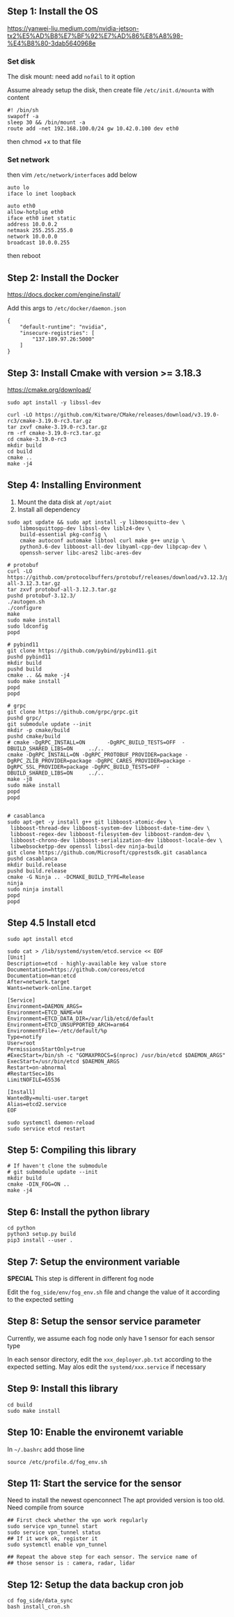 ## Step 1: Install the OS

https://yanwei-liu.medium.com/nvidia-jetson-tx2%E5%AD%B8%E7%BF%92%E7%AD%86%E8%A8%98-%E4%B8%80-3dab5640968e

### Set disk
The disk mount: need add `nofail` to it option

Assume already setup the disk, then create file `/etc/init.d/mounta` with content
```
#! /bin/sh
swapoff -a
sleep 30 && /bin/mount -a
route add -net 192.168.100.0/24 gw 10.42.0.100 dev eth0
```
then chmod +x to that file

### Set network
then vim `/etc/network/interfaces`
add below

```
auto lo
iface lo inet loopback

auto eth0
allow-hotplug eth0
iface eth0 inet static
address 10.0.0.2
netmask 255.255.255.0
network 10.0.0.0
broadcast 10.0.0.255
```
then reboot

## Step 2: Install the Docker

https://docs.docker.com/engine/install/

Add this args to `/etc/docker/daemon.json`
```
{
    "default-runtime": "nvidia",
    "insecure-registries": [
        "137.189.97.26:5000"
    ]
}
```

## Step 3: Install Cmake with version >= 3.18.3

https://cmake.org/download/

```
sudo apt install -y libssl-dev

curl -LO https://github.com/Kitware/CMake/releases/download/v3.19.0-rc3/cmake-3.19.0-rc3.tar.gz
tar zxvf cmake-3.19.0-rc3.tar.gz
rm -rf cmake-3.19.0-rc3.tar.gz
cd cmake-3.19.0-rc3
mkdir build
cd build
cmake ..
make -j4
```

## Step 4: Installing Environment

1. Mount the data disk at `/opt/aiot`
2. Install all dependency

```
sudo apt update && sudo apt install -y libmosquitto-dev \
    libmosquittopp-dev libssl-dev liblz4-dev \
    build-essential pkg-config \
    cmake autoconf automake libtool curl make g++ unzip \
    python3.6-dev libboost-all-dev libyaml-cpp-dev libpcap-dev \
    openssh-server libc-ares2 libc-ares-dev

# protobuf
curl -LO https://github.com/protocolbuffers/protobuf/releases/download/v3.12.3/protobuf-all-3.12.3.tar.gz
tar zxvf protobuf-all-3.12.3.tar.gz
pushd protobuf-3.12.3/
./autogen.sh
./configure
make
sudo make install
sudo ldconfig
popd

# pybind11
git clone https://github.com/pybind/pybind11.git
pushd pybind11
mkdir build
pushd build
cmake .. && make -j4
sudo make install
popd
popd

# grpc
git clone https://github.com/grpc/grpc.git
pushd grpc/
git submodule update --init
mkdir -p cmake/build
pushd cmake/build
# cmake -DgRPC_INSTALL=ON       -DgRPC_BUILD_TESTS=OFF  -DBUILD_SHARED_LIBS=ON     ../..
cmake -DgRPC_INSTALL=ON -DgRPC_PROTOBUF_PROVIDER=package -DgRPC_ZLIB_PROVIDER=package -DgRPC_CARES_PROVIDER=package -DgRPC_SSL_PROVIDER=package -DgRPC_BUILD_TESTS=OFF  -DBUILD_SHARED_LIBS=ON     ../.. 
make -j8
sudo make install
popd
popd


# casablanca
sudo apt-get -y install g++ git libboost-atomic-dev \
 libboost-thread-dev libboost-system-dev libboost-date-time-dev \
 libboost-regex-dev libboost-filesystem-dev libboost-random-dev \
 libboost-chrono-dev libboost-serialization-dev libboost-locale-dev \
 libwebsocketpp-dev openssl libssl-dev ninja-build
git clone https://github.com/Microsoft/cpprestsdk.git casablanca
pushd casablanca
mkdir build.release
pushd build.release
cmake -G Ninja .. -DCMAKE_BUILD_TYPE=Release
ninja
sudo ninja install
popd
popd
```

## Step 4.5 Install etcd

```
sudo apt install etcd

sudo cat > /lib/systemd/system/etcd.service << EOF
[Unit]
Description=etcd - highly-available key value store
Documentation=https://github.com/coreos/etcd
Documentation=man:etcd
After=network.target
Wants=network-online.target

[Service]
Environment=DAEMON_ARGS=
Environment=ETCD_NAME=%H
Environment=ETCD_DATA_DIR=/var/lib/etcd/default
Environment=ETCD_UNSUPPORTED_ARCH=arm64
EnvironmentFile=-/etc/default/%p
Type=notify
User=root
PermissionsStartOnly=true
#ExecStart=/bin/sh -c "GOMAXPROCS=$(nproc) /usr/bin/etcd $DAEMON_ARGS"
ExecStart=/usr/bin/etcd $DAEMON_ARGS
Restart=on-abnormal
#RestartSec=10s
LimitNOFILE=65536

[Install]
WantedBy=multi-user.target
Alias=etcd2.service
EOF

sudo systemctl daemon-reload
sudo service etcd restart
```

## Step 5: Compiling this library

```
# If haven't clone the submodule
# git submodule update --init
mkdir build
cmake -DIN_FOG=ON ..
make -j4
```

## Step 6: Install the python library

```
cd python
python3 setup.py build
pip3 install --user .
```

## Step 7: Setup the environment variable

**SPECIAL** This step is different in different fog node

Edit the `fog_side/env/fog_env.sh` file and change the value of it according to the expected setting

## Step 8: Setup the sensor service parameter

Currently, we assume each fog node only have 1 sensor for each sensor type

In each sensor directory, edit the `xxx_deployer.pb.txt` according to the expected setting. May alos edit the `systemd/xxx.service` if necessary

## Step 9: Install this library

```
cd build
sudo make install
```

## Step 10: Enable the environemt variable

In `~/.bashrc` add those line
```
source /etc/profile.d/fog_env.sh
```

## Step 11: Start the service for the sensor

Need to install the newest openconnect
The apt provided version is too old. Need compile from source
```
## First check whether the vpn work regularly
sudo service vpn_tunnel start
sudo service vpn_tunnel status
## If it work ok, register it
sudo systemctl enable vpn_tunnel

## Repeat the above step for each sensor. The service name of
## those sensor is : camera, radar, lidar
```

## Step 12: Setup the data backup cron job

```
cd fog_side/data_sync
bash install_cron.sh
```
